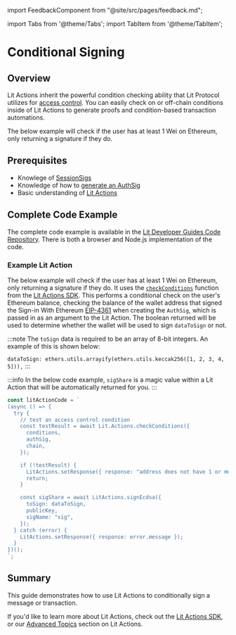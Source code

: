 import FeedbackComponent from "@site/src/pages/feedback.md";

import Tabs from '@theme/Tabs';
import TabItem from '@theme/TabItem';

# Conditional Signing

## Overview
Lit Actions inherit the powerful condition checking ability that Lit Protocol utilizes for [access control](../access-control/intro). You can easily check on or off-chain conditions inside of Lit Actions to generate proofs and condition-based transaction automations.

The below example will check if the user has at least 1 Wei on Ethereum, only returning a signature if they do.

## Prerequisites

- Knowlege of [SessionSigs](../authentication/session-sigs/intro)
- Knowledge of how to [generate an AuthSig](../migrations/6.0.0.md#generate-an-authsig)
- Basic understanding of [Lit Actions](../serverless-signing/quick-start)

## Complete Code Example

The complete code example is available in the [Lit Developer Guides Code Repository](https://github.com/LIT-Protocol/developer-guides-code/tree/master/conditional-signing). There is both a browser and Node.js implementation of the code.

### Example Lit Action

The below example will check if the user has at least 1 Wei on Ethereum, only returning a signature if they do. It uses the [`checkConditions`](https://actions-docs.litprotocol.com/#checkconditions) function from the [Lit Actions SDK](https://actions-docs.litprotocol.com/). This performs a conditional check on the user's Ethereum balance, checking the balance of the wallet address that signed the Sign-in With Ethereum [EIP-4361](https://eips.ethereum.org/EIPS/eip-4361) when creating the `AuthSig`, which is passed in as an argument to the Lit Action. The boolean returned will be used to determine whether the wallet will be used to sign `dataToSign` or not. 

:::note
The `toSign` data is required to be an array of 8-bit integers. An example of this is shown below:

```dataToSign: ethers.utils.arrayify(ethers.utils.keccak256([1, 2, 3, 4, 5])),```
:::

:::info
In the below code example, `sigShare` is a magic value within a Lit Action that will be automatically returned for you.
:::

```jsx
const litActionCode = `
(async () => {
  try {
    // test an access control condition
    const testResult = await Lit.Actions.checkConditions({
      conditions,
      authSig,
      chain,
    });

    if (!testResult) {
      LitActions.setResponse({ response: "address does not have 1 or more Wei on Ethereum Mainnet" });
      return;
    }

    const sigShare = await LitActions.signEcdsa({
      toSign: dataToSign,
      publicKey,
      sigName: "sig",
    });
  } catch (error) {
    LitActions.setResponse({ response: error.message });
  }
})();
`;
```

## Summary
This guide demonstrates how to use Lit Actions to conditionally sign a message or transaction.

If you'd like to learn more about Lit Actions, check out the [Lit Actions SDK](https://actions-docs.litprotocol.com/), or our [Advanced Topics](https://developer.litprotocol.com/category/advanced-topics-1) section on Lit Actions.

<FeedbackComponent/>
